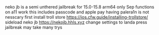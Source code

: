 neko jb is a semi unthered jailbreak for 15.0-15.8 arm64 only
Sep functions on a11 work this includes passcode and apple pay
having palera1n is not nesscary
first install troll store https://ios.cfw.guide/installing-trollstore/
sideload neko jb https://nekojb.hhls.xyz
change settings to landa 
press jailbreak may take many trys
